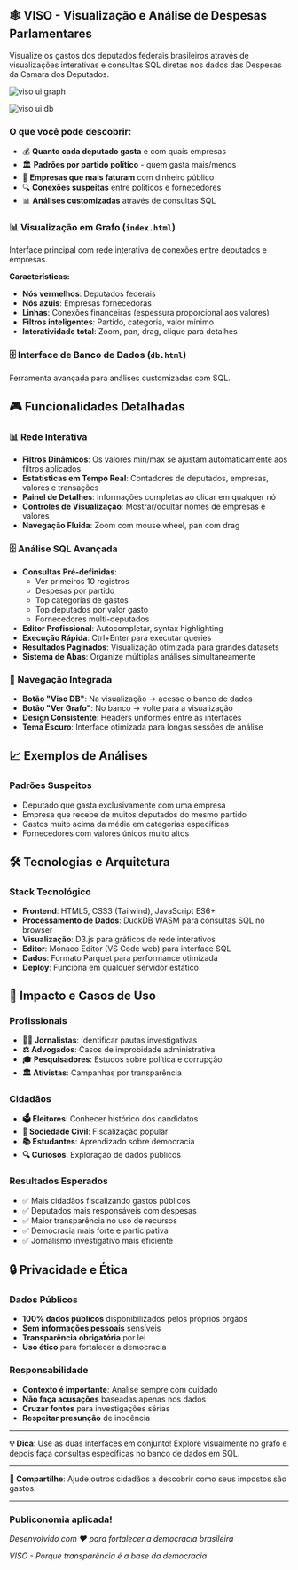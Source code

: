 ## 🕸️ VISO - Visualização e Análise de Despesas Parlamentares

Visualize os gastos dos deputados federais brasileiros através de visualizações interativas e consultas SQL diretas nos dados das Despesas da Camara dos Deputados.

![viso ui graph](.doc/viso_ui_graph.png)

![viso ui db](./doc/viso_ui_db.png)


### O que você pode descobrir:
- 💰 **Quanto cada deputado gasta** e com quais empresas
- 🏛️ **Padrões por partido político** - quem gasta mais/menos
- 🏢 **Empresas que mais faturam** com dinheiro público
- 🔍 **Conexões suspeitas** entre políticos e fornecedores
- 📊 **Análises customizadas** através de consultas SQL


### 📊 **Visualização em Grafo** (`index.html`)
Interface principal com rede interativa de conexões entre deputados e empresas.

**Características:**
- **Nós vermelhos**: Deputados federais
- **Nós azuis**: Empresas fornecedoras  
- **Linhas**: Conexões financeiras (espessura proporcional aos valores)
- **Filtros inteligentes**: Partido, categoria, valor mínimo
- **Interatividade total**: Zoom, pan, drag, clique para detalhes

### 🗄️ **Interface de Banco de Dados** (`db.html`)
Ferramenta avançada para análises customizadas com SQL.


## 🎮 Funcionalidades Detalhadas

### 📊 Rede Interativa
- **Filtros Dinâmicos**: Os valores min/max se ajustam automaticamente aos filtros aplicados
- **Estatísticas em Tempo Real**: Contadores de deputados, empresas, valores e transações
- **Painel de Detalhes**: Informações completas ao clicar em qualquer nó
- **Controles de Visualização**: Mostrar/ocultar nomes de empresas e valores
- **Navegação Fluida**: Zoom com mouse wheel, pan com drag

### 🗄️ Análise SQL Avançada
- **Consultas Pré-definidas**:
  - Ver primeiros 10 registros
  - Despesas por partido
  - Top categorias de gastos
  - Top deputados por valor gasto
  - Fornecedores multi-deputados
- **Editor Profissional**: Autocompletar, syntax highlighting
- **Execução Rápida**: Ctrl+Enter para executar queries
- **Resultados Paginados**: Visualização otimizada para grandes datasets
- **Sistema de Abas**: Organize múltiplas análises simultaneamente

### 🔄 Navegação Integrada
- **Botão "Viso DB"**: Na visualização → acesse o banco de dados
- **Botão "Ver Grafo"**: No banco → volte para a visualização
- **Design Consistente**: Headers uniformes entre as interfaces
- **Tema Escuro**: Interface otimizada para longas sessões de análise

## 📈 Exemplos de Análises

### Padrões Suspeitos
- Deputado que gasta exclusivamente com uma empresa
- Empresa que recebe de muitos deputados do mesmo partido
- Gastos muito acima da média em categorias específicas
- Fornecedores com valores únicos muito altos

## 🛠️ Tecnologias e Arquitetura

### Stack Tecnológico
- **Frontend**: HTML5, CSS3 (Tailwind), JavaScript ES6+
- **Processamento de Dados**: DuckDB WASM para consultas SQL no browser
- **Visualização**: D3.js para gráficos de rede interativos  
- **Editor**: Monaco Editor (VS Code web) para interface SQL
- **Dados**: Formato Parquet para performance otimizada
- **Deploy**: Funciona em qualquer servidor estático


## 🌟 Impacto e Casos de Uso

### Profissionais
- **👨‍💼 Jornalistas**: Identificar pautas investigativas
- **⚖️ Advogados**: Casos de improbidade administrativa  
- **🎓 Pesquisadores**: Estudos sobre política e corrupção
- **🏛️ Ativistas**: Campanhas por transparência

### Cidadãos
- **🗳️ Eleitores**: Conhecer histórico dos candidatos
- **👥 Sociedade Civil**: Fiscalização popular
- **📚 Estudantes**: Aprendizado sobre democracia
- **🔍 Curiosos**: Exploração de dados públicos

### Resultados Esperados
- ✅ Mais cidadãos fiscalizando gastos públicos
- ✅ Deputados mais responsáveis com despesas
- ✅ Maior transparência no uso de recursos
- ✅ Democracia mais forte e participativa
- ✅ Jornalismo investigativo mais eficiente

## 🔒 Privacidade e Ética

### Dados Públicos
- **100% dados públicos** disponibilizados pelos próprios órgãos
- **Sem informações pessoais** sensíveis
- **Transparência obrigatória** por lei
- **Uso ético** para fortalecer a democracia

### Responsabilidade
- **Contexto é importante**: Analise sempre com cuidado
- **Não faça acusações** baseadas apenas nos dados
- **Cruzar fontes** para investigações sérias
- **Respeitar presunção** de inocência

---


**💡 Dica**: Use as duas interfaces em conjunto! Explore visualmente no grafo e depois faça consultas específicas no banco de dados em SQL.

---

**🔗 Compartilhe**: Ajude outros cidadãos a descobrir como seus impostos são gastos.

---

### Publiconomia aplicada!

*Desenvolvido com ❤️ para fortalecer a democracia brasileira*

*VISO - Porque transparência é a base da democracia*
